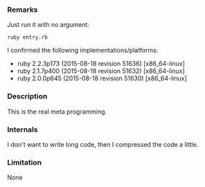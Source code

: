 ### Remarks

Just run it with no argument:

    ruby entry.rb

I confirmed the following implementations/platforms:

* ruby 2.2.3p173 (2015-08-18 revision 51636) [x86\_64-linux]
* ruby 2.1.7p400 (2015-08-18 revision 51632) [x86\_64-linux]
* ruby 2.0.0p645 (2015-08-18 revision 51630) [x86\_64-linux]

### Description

This is the real meta programming.

### Internals

I don't want to write long code, then I compressed the code a little.

### Limitation

None
